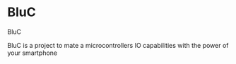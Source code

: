 BluC
====

BluC


BluC is a project to mate a microcontrollers IO capabilities with the power of your smartphone
